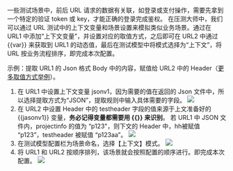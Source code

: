 一些测试场景中，前后 URL 请求的数据有关联，如登录或支付操作，需要先拿到一个特定的验证 token 或 key，才能正确的登录完成鉴权。
在压测大师中，我们可以通过 URL 测试中的上下文变量和场景设置来模拟类似业务场景。通过在 URL1 中添加“上下文变量”，并设置对应的取值方式，之后即可在 URL2 中通过 {{var}} 来获取到 URL1 的动态值，最后在测试模型中将模式选择为“上下文”，将 URL 按业务流程排序，即完成本次配置。

示例：提取 URL1 的 Json 格式 Body 中的内容，赋值给 URL2 中的 Header（[更多取值方式举例](http://wetest.qq.com/help/documentation/10243.html)）。
1. 在 URL1 中设置上下文变量 jsonv1，因为需要的值在返回的 Json 文件中，所以选择提取方式为“JSON”，提取规则中输入具体需要的字段。
![](http://imgcache.tce.fsphere.cn/image/mc.qcloudimg.com/static/img/d194bdebb5c3651a4bd236d8c3745999/image.png)
2. 在 URL2 中设置 Header 中的 testheader 字段的值来源于上文准备好的 {{jasonv1}} 变量，**务必记得变量都需要用 {{}} 来识别**。
若 URL1 中 JSON 文件内，projectinfo 的值为 “p123"，则下文的 Header 中，hh被赋值 “p123”，testheader 被赋值 “p123aa”。
![](http://imgcache.tce.fsphere.cn/image/mc.qcloudimg.com/static/img/0052f9f78e6715ab06dcf153c4383502/image.png)
3. 在测试模型配置栏为场景命名，选择【上下文】模式。
![](http://imgcache.tce.fsphere.cn/image/mc.qcloudimg.com/static/img/c172fda087d0397ae2545f0cc540d0d2/image.png)
4. 将 URL1 和 URL2 按顺序排列，该场景就会按照配置的顺序进行。即完成本次配置。
![](http://imgcache.tce.fsphere.cn/image/mc.qcloudimg.com/static/img/51024e63008e2322f07913f7e6734101/image.png)
